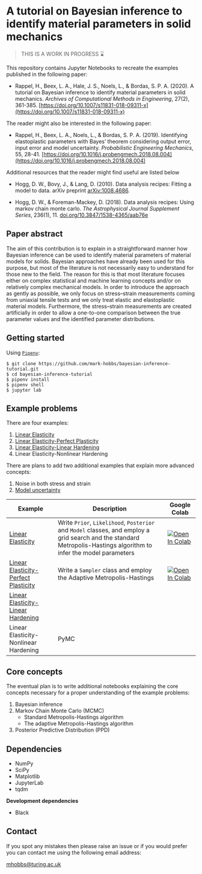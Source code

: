 # A tutorial on Bayesian inference to identify material parameters in solid mechanics

> THIS IS A WORK IN PROGRESS :hourglass:

This repository contains Jupyter Notebooks to recreate the examples published in the following paper:

- Rappel, H., Beex, L. A., Hale, J. S., Noels, L., & Bordas, S. P. A. (2020). A tutorial on Bayesian inference to identify material parameters in solid mechanics. *Archives of Computational Methods in Engineering*, 27(2), 361-385. [https://doi.org/10.1007/s11831-018-09311-x](https://doi.org/10.1007/s11831-018-09311-x)

The reader might also be interested in the following paper:

- Rappel, H., Beex, L. A., Noels, L., & Bordas, S. P. A. (2019). Identifying elastoplastic parameters with Bayes’ theorem considering output error, input error and model uncertainty. *Probabilistic Engineering Mechanics*, 55, 28-41. [https://doi.org/10.1016/j.probengmech.2018.08.004](https://doi.org/10.1016/j.probengmech.2018.08.004)

Additional resources that the reader might find useful are listed below

- Hogg, D. W., Bovy, J., & Lang, D. (2010). Data analysis recipes: Fitting a model to data. arXiv preprint [arXiv:1008.4686](https://doi.org/10.48550/arXiv.1008.4686).

- Hogg, D. W., & Foreman-Mackey, D. (2018). Data analysis recipes: Using markov chain monte carlo. *The Astrophysical Journal Supplement Series*, 236(1), 11. [doi.org/10.3847/1538-4365/aab76e](https://doi.org/10.3847/1538-4365/aab76e)

## Paper abstract

The aim of this contribution is to explain in a straightforward manner how Bayesian inference can be used to identify material parameters of material models for solids. Bayesian approaches have already been used for this purpose, but most of the literature is not necessarily easy to understand for those new to the field. The reason for this is that most literature focuses either on complex statistical and machine learning concepts and/or on relatively complex mechanical models. In order to introduce the approach as gently as possible, we only focus on stress–strain measurements coming from uniaxial tensile tests and we only treat elastic and elastoplastic material models. Furthermore, the stress–strain measurements are created artificially in order to allow a one-to-one comparison between the true parameter values and the identified parameter distributions.

## Getting started

Using [`Pipenv`](https://pipenv.pypa.io/en/latest/):

```shell
$ git clone https://github.com/mark-hobbs/bayesian-inference-tutorial.git
$ cd bayesian-inference-tutorial
$ pipenv install
$ pipenv shell
$ jupyter lab
```

## Example problems

There are four examples:

1) [Linear Elasticity](examples/01-linear-elasticity.ipynb)
2) [Linear Elasticity-Perfect Plasticity](examples/02-linear-elasticity-perfect-plasticity.ipynb)
3) [Linear Elasticity-Linear Hardening](examples/03-linear-elasticity-linear-hardening.ipynb)
4) Linear Elasticity-Nonlinear Hardening

There are plans to add two additional examples that explain more advanced concepts:

1) Noise in both stress and strain
2) [Model uncertainty](model-uncertainty.ipynb)

| Example | Description | Google Colab |
| ------- | ----------- | ------------ |
| [Linear Elasticity](examples/01-linear-elasticity.ipynb) | Write `Prior`, `Likelihood`, `Posterior` and `Model` classes, and employ a grid search and the standard Metropolis-Hastings algorithm to infer the model parameters | <a href="https://colab.research.google.com/github/mark-hobbs/PyPD/blob/main/examples/crack_branching.ipynb" target="_parent"><img src="https://colab.research.google.com/assets/colab-badge.svg" alt="Open In Colab"/></a> |
| [Linear Elasticity-Perfect Plasticity](examples/02-linear-elasticity-perfect-plasticity.ipynb) | Write a `Sampler` class and employ the Adaptive Metropolis-Hastings | <a href="https://colab.research.google.com/github/mark-hobbs/PyPD/blob/main/examples/half_notched_beam.ipynb" target="_parent"><img src="https://colab.research.google.com/assets/colab-badge.svg" alt="Open In Colab"/></a> |
| [Linear Elasticity-Linear Hardening](examples/03-linear-elasticity-linear-hardening.ipynb) | | |
| Linear Elasticity-Nonlinear Hardening | PyMC | |


## Core concepts

The eventual plan is to write additional notebooks explaining the core concepts necessary for a proper understanding of the example problems:

1) Bayesian inference
2) Markov Chain Monte Carlo (MCMC)
    - Standard Metropolis-Hastings algorithm
    - The adaptive Metropolis-Hastings algorithm
3) Posterior Predictive Distribution (PPD)


## Dependencies

- NumPy
- SciPy
- Matplotlib
- JupyterLab
- tqdm

**Development dependencies**

- Black

## Contact

If you spot any mistakes then please raise an issue or if you would prefer you can contact me using the following email address:

mhobbs@turing.ac.uk 


